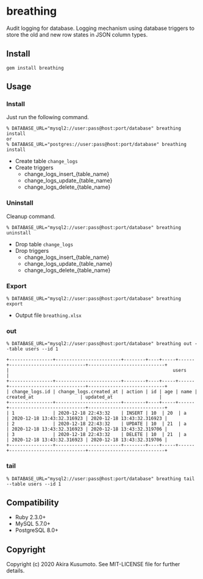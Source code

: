 # breathing

Audit logging for database.
Logging mechanism using database triggers to store the old and new row states in JSON column types.

## Install

```
gem install breathing
```

## Usage

### Install

Just run the following command.

```
% DATABASE_URL="mysql2://user:pass@host:port/database" breathing install
or
% DATABASE_URL="postgres://user:pass@host:port/database" breathing install
```

- Create table `change_logs`
- Create triggers
    - change_logs_insert_{table_name}
    - change_logs_update_{table_name}
    - change_logs_delete_{table_name}

### Uninstall

Cleanup command.

```
% DATABASE_URL="mysql2://user:pass@host:port/database" breathing uninstall
```

- Drop table `change_logs`
- Drop triggers
    - change_logs_insert_{table_name}
    - change_logs_update_{table_name}
    - change_logs_delete_{table_name}

### Export

```
% DATABASE_URL="mysql2://user:pass@host:port/database" breathing export
```

- Output file `breathing.xlsx`

### out

```
% DATABASE_URL="mysql2://user:pass@host:port/database" breathing out --table users --id 1
```

```
+----------------+------------------------+--------+----+-----+------+----------------------------+----------------------------+
|                                                            users                                                             |
+----------------+------------------------+--------+----+-----+------+----------------------------+----------------------------+
| change_logs.id | change_logs.created_at | action | id | age | name | created_at                 | updated_at                 |
+----------------+------------------------+--------+----+-----+------+----------------------------+----------------------------+
| 1              | 2020-12-18 22:43:32    | INSERT | 10  | 20  | a    | 2020-12-18 13:43:32.316923 | 2020-12-18 13:43:32.316923 |
| 2              | 2020-12-18 22:43:32    | UPDATE | 10  | 21  | a    | 2020-12-18 13:43:32.316923 | 2020-12-18 13:43:32.319706 |
| 3              | 2020-12-18 22:43:32    | DELETE | 10  | 21  | a    | 2020-12-18 13:43:32.316923 | 2020-12-18 13:43:32.319706 |
+----------------+------------------------+--------+----+-----+------+----------------------------+----------------------------+
```

### tail

```
% DATABASE_URL="mysql2://user:pass@host:port/database" breathing tail --table users --id 1
```

## Compatibility

- Ruby 2.3.0+
- MySQL 5.7.0+
- PostgreSQL 8.0+

## Copyright

Copyright (c) 2020 Akira Kusumoto. See MIT-LICENSE file for further details.
